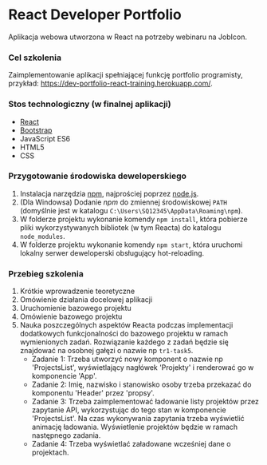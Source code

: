 # React Developer Portfolio

Aplikacja webowa utworzona w React na potrzeby webinaru na JobIcon.

### Cel szkolenia

Zaimplementowanie aplikacji spełniającej funkcję portfolio programisty, przykład: https://dev-portfolio-react-training.herokuapp.com/.

### Stos technologiczny (w finalnej aplikacji)

- [React](https://pl.reactjs.org/)
- [Bootstrap](https://getbootstrap.com/)
- JavaScript ES6
- HTML5
- CSS

### Przygotowanie środowiska deweloperskiego

1. Instalacja narzędzia [npm](https://www.npmjs.com/), najprościej poprzez [node.js](https://nodejs.org/en/download/).
2. (Dla Windowsa) Dodanie *npm* do zmiennej środowiskowej `PATH` (domyślnie jest w katalogu `C:\Users\SQ12345\AppData\Roaming\npm`).
3. W folderze projektu wykonanie komendy `npm install`, która pobierze pliki wykorzystywanych bibliotek (w tym Reacta) do katalogu `node_modules`.
4. W folderze projektu wykonanie komendy `npm start`, która uruchomi lokalny serwer deweloperski obsługujący hot-reloading.

### Przebieg szkolenia

1. Krótkie wprowadzenie teoretyczne
2. Omówienie działania docelowej aplikacji
3. Uruchomienie bazowego projektu
4. Omówienie bazowego projektu
5. Nauka poszczególnych aspektów Reacta podczas implementacji dodatkowych funkcjonalności do bazowego projektu w ramach wymienionych zadań. Rozwiązanie każdego z zadań będzie się znajdować na osobnej gałęzi o nazwie np `tr1-task5`.
   - Zadanie 1: Trzeba utworzyć nowy komponent o nazwie np 'ProjectsList', wyświetlający nagłówek 'Projekty' i renderować go w komponencie 'App'.
   - Zadanie 2: Imię, nazwisko i stanowisko osoby trzeba przekazać do komponentu 'Header' przez 'propsy'.
   - Zadanie 3: Trzeba zaimplementować ładowanie listy projektów przez zapytanie API, wykorzystując do tego stan w komponencie 'ProjectsList'. Na czas wykonywania zapytania trzeba wyświetlić animację ładowania. Wyświetlenie projektów będzie w ramach następnego zadania.
   - Zadanie 4: Trzeba wyświetlać załadowane wcześniej dane o projektach.
